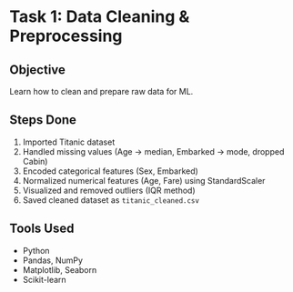 # Task 1: Data Cleaning & Preprocessing

## Objective
Learn how to clean and prepare raw data for ML.

## Steps Done
1. Imported Titanic dataset
2. Handled missing values (Age → median, Embarked → mode, dropped Cabin)
3. Encoded categorical features (Sex, Embarked)
4. Normalized numerical features (Age, Fare) using StandardScaler
5. Visualized and removed outliers (IQR method)
6. Saved cleaned dataset as `titanic_cleaned.csv`

## Tools Used
- Python
- Pandas, NumPy
- Matplotlib, Seaborn
- Scikit-learn
